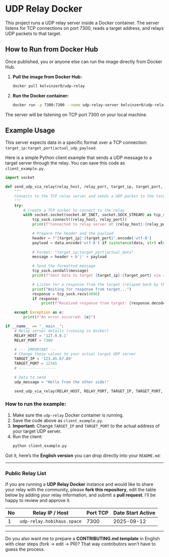 # UDP Relay Docker

This project runs a UDP relay server inside a Docker container. The server listens for TCP connections on port 7300, reads a target address, and relays UDP packets to that target.



## How to Run from Docker Hub

Once published, you or anyone else can run the image directly from Docker Hub.

1.  **Pull the image from Docker Hub:**

    ```bash
    docker pull kelvinzer0/udp-relay
    ```

2.  **Run the Docker container:**

    ```bash
    docker run -p 7300:7300 --name udp-relay-server kelvinzer0/udp-relay
    ```

The server will be listening on TCP port 7300 on your local machine.

## Example Usage

This server expects data in a specific format over a TCP connection: `target_ip:target_port|actual_udp_payload`.

Here is a simple Python client example that sends a UDP message to a target server through the relay. You can save this code as `client_example.py`.

```python
import socket

def send_udp_via_relay(relay_host, relay_port, target_ip, target_port, data):
    """
    Connects to the TCP relay server and sends a UDP packet to the target.
    """
    try:
        # Create a TCP socket to connect to the relay
        with socket.socket(socket.AF_INET, socket.SOCK_STREAM) as tcp_sock:
            tcp_sock.connect((relay_host, relay_port))
            print(f"Connected to relay server at {relay_host}:{relay_port}")

            # Prepare the header and the payload
            header = f"{target_ip}:{target_port}".encode('utf-8')
            payload = data.encode('utf-8') if isinstance(data, str) else data
            
            # Format: "target_ip:target_port|actual_data"
            message = header + b'|' + payload

            # Send the formatted message
            tcp_sock.sendall(message)
            print(f"Sent data to target {target_ip}:{target_port} via relay.")

            # Listen for a response from the target (relayed back by the server)
            print("Waiting for response from target...")
            response = tcp_sock.recv(4096)
            if response:
                print(f"Received response from target: {response.decode('utf-8', 'ignore')}")

    except Exception as e:
        print(f"An error occurred: {e}")

if __name__ == "__main__":
    # Relay server details (running in Docker)
    RELAY_HOST = '127.0.0.1'
    RELAY_PORT = 7300

    # --- IMPORTANT ---
    # Change these values to your actual target UDP server
    TARGET_IP = '123.45.67.89' 
    TARGET_PORT = 12345        
    # -----------------

    # Data to send
    udp_message = "Hello from the other side!"

    send_udp_via_relay(RELAY_HOST, RELAY_PORT, TARGET_IP, TARGET_PORT, udp_message)
```

### How to run the example:

1.  Make sure the `udp-relay` Docker container is running.
2.  Save the code above as `client_example.py`.
3.  **Important:** Change `TARGET_IP` and `TARGET_PORT` to the actual address of your target UDP server.
4.  Run the client:
    ```bash
    python client_example.py
    ```

Got it, here’s the **English version** you can drop directly into your `README.md`:

---

### Public Relay List

If you are running a **UDP Relay Docker** instance and would like to share your relay with the community, please **fork this repository**, edit the table below by adding your relay information, and submit a **pull request**. I’ll be happy to review and approve it.

| No | Relay IP / Host         | Port TCP | Date Start Active |
| -- | ----------------------- | -------- | ----------------- |
| 1  | `udp-relay.hobihaus.space` | 7300     | 2025-09-12        |
---

Do you also want me to prepare a **CONTRIBUTING.md template** in English with clear steps (fork → edit → PR)? That way contributors won’t have to guess the process.

